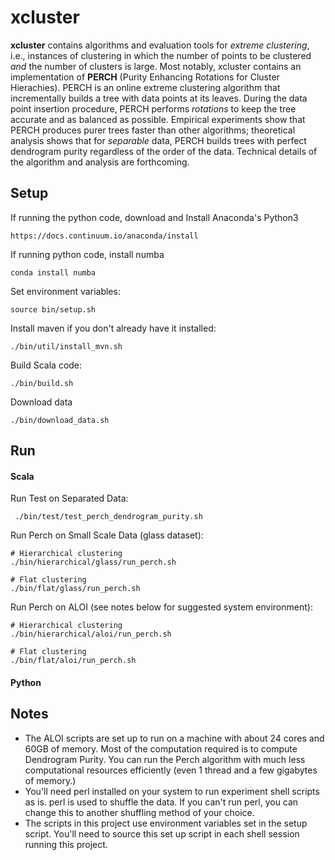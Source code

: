 # xcluster #
**xcluster** contains algorithms and evaluation tools for _extreme clustering_, i.e., instances of clustering in which the number of points to be clustered _and_ the number of clusters is large.  Most notably, xcluster contains an implementation of **PERCH** (Purity Enhancing Rotations for Cluster Hierachies). PERCH is an online extreme clustering algorithm that incrementally builds a tree with data points at its leaves.  During the data point insertion procedure, PERCH performs _rotations_ to keep the tree accurate and as balanced as possible. Empirical experiments show that PERCH produces purer trees faster than other algorithms; theoretical analysis shows that for _separable_ data, PERCH builds trees with perfect dendrogram purity regardless of the order of the data.  Technical details of the algorithm and analysis are forthcoming.


## Setup ##

If running the python code, download and Install Anaconda's Python3

```
https://docs.continuum.io/anaconda/install
```

If running python code, install numba

```
conda install numba
```

Set environment variables:

```
source bin/setup.sh
```

Install maven if you don't already have it installed:

```
./bin/util/install_mvn.sh
```

Build Scala code:

```
./bin/build.sh
```

Download data

```
./bin/download_data.sh
```

## Run ##

#### Scala ####

Run Test on Separated Data:

```
 ./bin/test/test_perch_dendrogram_purity.sh
```

Run Perch on Small Scale Data (glass dataset):

```
# Hierarchical clustering
./bin/hierarchical/glass/run_perch.sh

# Flat clustering
./bin/flat/glass/run_perch.sh
```

Run Perch on ALOI (see notes below for suggested system environment):

```
# Hierarchical clustering
./bin/hierarchical/aloi/run_perch.sh

# Flat clustering
./bin/flat/aloi/run_perch.sh
```

#### Python ####


## Notes ##

  - The ALOI scripts are set up to run on a machine with about 24 cores and 60GB of memory. Most of the computation required is to compute Dendrogram Purity. You can run the Perch algorithm with much less computational resources efficiently (even 1 thread and a few gigabytes of memory.)
  - You'll need perl installed on your system to run experiment shell scripts as is. perl is used to shuffle the data. If you can't run perl, you can change this to another shuffling method of your choice.
  - The scripts in this project use environment variables set in the setup script. You'll need to source this set up script in each shell session running this project.

